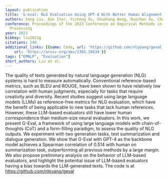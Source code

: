 ```yaml
---
layout: publication
title: 'G-eval: NLG Evaluation Using GPT-4 With Better Human Alignment'
authors: Yang Liu, Dan Iter, Yichong Xu, Shuohang Wang, Ruochen Xu, Chenguang Zhu
conference: Proceedings of the 2023 Conference on Empirical Methods in Natural Language
  Processing
year: 2023
bibkey: liu2023g
citations: 240
additional_links: [{name: Code, url: 'https://github.com/nlpyang/geval'}, {name: Paper,
    url: 'https://arxiv.org/abs/2303.16634'}]
tags: ["EMNLP", "Evaluation"]
short_authors: Liu et al.
---
```

The quality of texts generated by natural language generation (NLG) systems
is hard to measure automatically. Conventional reference-based metrics, such as
BLEU and ROUGE, have been shown to have relatively low correlation with human
judgments, especially for tasks that require creativity and diversity. Recent
studies suggest using large language models (LLMs) as reference-free metrics
for NLG evaluation, which have the benefit of being applicable to new tasks
that lack human references. However, these LLM-based evaluators still have
lower human correspondence than medium-size neural evaluators. In this work, we
present G-Eval, a framework of using large language models with
chain-of-thoughts (CoT) and a form-filling paradigm, to assess the quality of
NLG outputs. We experiment with two generation tasks, text summarization and
dialogue generation. We show that G-Eval with GPT-4 as the backbone model
achieves a Spearman correlation of 0.514 with human on summarization task,
outperforming all previous methods by a large margin. We also propose
preliminary analysis on the behavior of LLM-based evaluators, and highlight the
potential issue of LLM-based evaluators having a bias towards the LLM-generated
texts. The code is at https://github.com/nlpyang/geval